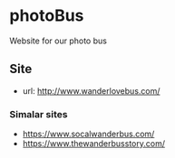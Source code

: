 # photoBus
Website for our photo bus


## Site

- url: http://www.wanderlovebus.com/

### Simalar sites

- https://www.socalwanderbus.com/
- https://www.thewanderbusstory.com/
